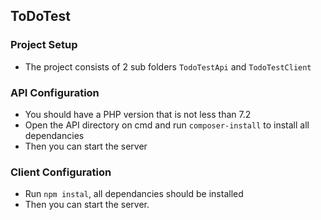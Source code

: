 ## ToDoTest

### Project Setup

 - The project consists of 2 sub folders `TodoTestApi` and `TodoTestClient`
### API Configuration

 - You should have a PHP version that is not less than 7.2
 - Open the API directory on cmd and run `composer-install` to install all dependancies
 - Then you can start the server
 
### Client Configuration
 - Run `npm instal`, all dependancies should be installed
 - Then you can start the server.
